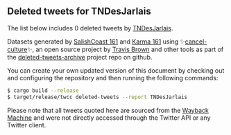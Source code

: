 ## Deleted tweets for TNDesJarlais

The list below includes 0 deleted tweets by
[TNDesJarlais](https://twitter.com/TNDesJarlais).



Datasets generated by [SalishCoast 161](https://twitter.com/SalishCoastA) and [Karma 161](https://twitter.com/KarmaOneSixOne)
using ✨[cancel-culture](https://github.com/travisbrown/cancel-culture)✨, an open source project by [Travis Brown](https://twitter.com/travisbrown) 
and other tools as part of the [deleted-tweets-archive](https://github.com/salcoast/deleted-tweets-archive/) project repo on github.

You can create your own updated version of this document by checking out and configuring the
repository and then running the following commands:

```bash
$ cargo build --release
$ target/release/twcc deleted-tweets --report TNDesJarlais
```

Please note that all tweets quoted here are sourced from the
[Wayback Machine](https://web.archive.org) and were not directly accessed through the Twitter API or
any Twitter client.

